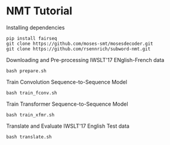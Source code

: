 # NMT Tutorial

Installing dependencies
```
pip install fairseq
git clone https://github.com/moses-smt/mosesdecoder.git
git clone https://github.com/rsennrich/subword-nmt.git
```

Downloading and Pre-processing IWSLT'17 ENglish-French data
```
bash prepare.sh
```

Train Convolution Sequence-to-Sequence Model
```
bash train_fconv.sh
```

Train Transformer Sequence-to-Sequence Model
```
bash train_xfmr.sh
```

Translate and Evaluate IWSLT'17 English Test data
```
bash translate.sh
```
